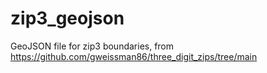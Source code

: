 # zip3_geojson

GeoJSON file for zip3 boundaries, from https://github.com/gweissman86/three_digit_zips/tree/main
